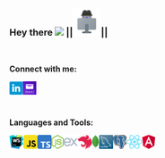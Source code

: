### Hey there <img src="https://media.giphy.com/media/hvRJCLFzcasrR4ia7z/giphy.gif" width="25px"> ||<img src="https://raw.githubusercontent.com/LLpanov/LLpanov/main/icons/personal.png" width="50px">||
<br/>  

**Connect with me:**



<a href="https://www.linkedin.com/in/leonid-panov-a814aa23b/">
  <img align="left" alt="LinkedIn" width="24px" src="https://github.com/LLpanov/LLpanov/blob/main/icons/linkedin.png" />

</a>
<a href="https://mailto:leonardopanov@yahoo.com/">
  <img align="left" alt="Yahoo" width="24px" src="https://raw.githubusercontent.com/LLpanov/LLpanov/main/icons/yahoo.png" />
</a>


<br/>
<br/>
<br/>

**Languages and Tools:**


<img align="left" height="25" title="WebStorm"  src="https://raw.githubusercontent.com/LLpanov/LLpanov/main/icons/WebStorm.png"/>
<img align="left" height="25" title="JavaScript" src="https://raw.githubusercontent.com/LLpanov/LLpanov/main/icons/JavaScript.png"/>
<img align="left" height="25" title="TypeScript" src="https://raw.githubusercontent.com/LLpanov/LLpanov/main/icons/TypeScript.png"/>
<img align="left" height="25" title="NodeJs" src="https://raw.githubusercontent.com/LLpanov/LLpanov/main/icons/nodeJs.png"/>
<img align="left" height="25" title="expressJS" src="https://raw.githubusercontent.com/LLpanov/LLpanov/main/icons/icons8-express-js-480.png"/>
<img align="left" height="25" title="NestJS" src="https://raw.githubusercontent.com/LLpanov/LLpanov/main/icons/nestjs.png"/>
<img align="left" height="25" title="MongoDB" src="https://github.com/LLpanov/LLpanov/blob/main/icons/MongoDB.png"/>
<img align="left" height="25" title="MySQL"  src="https://raw.githubusercontent.com/LLpanov/LLpanov/main/icons/MySQL.png"/>
<img align="left" height="25" title="PostgreSQL"  src="https://raw.githubusercontent.com/LLpanov/LLpanov/main/icons/postgreess.png"/>
<img align="left" height="25" title="React"  src="https://raw.githubusercontent.com/LLpanov/LLpanov/main/icons/React.png"/>
<img align="left" height="25" title="Angular"  src="https://raw.githubusercontent.com/LLpanov/LLpanov/main/icons/Angular.png"/>


